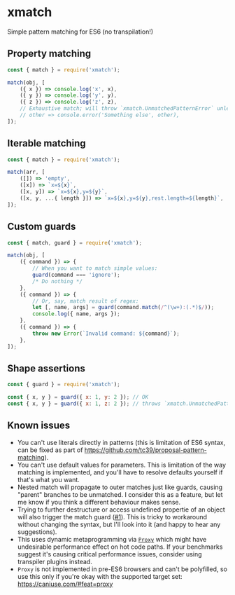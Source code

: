 # xmatch

Simple pattern matching for ES6 (no transpilation!)

## Property matching

```javascript
const { match } = require('xmatch');

match(obj, [
	({ x }) => console.log('x', x),
	({ y }) => console.log('y', y),
	({ z }) => console.log('z', z),
	// Exhaustive match; will throw `xmatch.UnmatchedPatternError` unless uncommented:
	// other => console.error('Something else', other),
]);
```

## Iterable matching

```javascript
const { match } = require('xmatch');

match(arr, [
	([]) => 'empty',
	([x]) => `x=${x}`,
	([x, y]) => `x=${x},y=${y}`,
	([x, y, ...{ length }]) => `x=${x},y=${y},rest.length=${length}`,
]);
```

## Custom guards

```javascript
const { match, guard } = require('xmatch');

match(obj, [
	({ command }) => {
		// When you want to match simple values:
		guard(command === 'ignore');
		/* Do nothing */
	},
	({ command }) => {
		// Or, say, match result of regex:
		let [, name, args] = guard(command.match(/^(\w+):(.*)$/));
		console.log({ name, args });
	},
	({ command }) => {
		throw new Error(`Invalid command: ${command}`);
	},
]);
```

## Shape assertions

```javascript
const { guard } = require('xmatch');

const { x, y } = guard({ x: 1, y: 2 }); // OK
const { x, y } = guard({ x: 1, z: 2 }); // throws `xmatch.UnmatchedPatternError`
```

## Known issues

*   You can't use literals directly in patterns (this is limitation of ES6 syntax, can be fixed as part of https://github.com/tc39/proposal-pattern-matching).
*   You can't use default values for parameters. This is limitation of the way matching is implemented, and you'll have to resolve defaults yourself if that's what you want.
*   Nested match will propagate to outer matches just like guards, causing "parent" branches to be unmatched. I consider this as a feature, but let me know if you think a different behaviour makes sense.
*   Trying to further destructure or access undefined propertie of an object will also trigger the match guard ([#1](https://github.com/RReverser/xmatch/issues/1)). This is tricky to workaround without changing the syntax, but I'll look into it (and happy to hear any suggestions).
*   This uses dynamic metaprogramming via [`Proxy`](https://developer.mozilla.org/en-US/docs/Web/JavaScript/Reference/Global_Objects/Proxy) which might have undesirable performance effect on hot code paths. If your benchmarks suggest it's causing critical performance issues, consider using transpiler plugins instead.
*   `Proxy` is not implemented in pre-ES6 browsers and can't be polyfilled, so use this only if you're okay with the supported target set: https://caniuse.com/#feat=proxy
